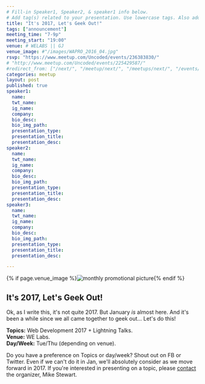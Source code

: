 ```yaml
---
# Fill-in Speaker1, Speaker2, & speaker1 info below.
# Add tag(s) related to your presentation. Use lowercase tags. Also add "Your Name" as a tag.
title: "It's 2017, Let's Geek Out!"
tags: ["announcement"]
meeting_time: "7-9p"
meeting_start: "19:00"
venue: # WELABS || GJ
venue_image: #"/images/WAPRO_2016_04.jpg"
rsvp: "https://www.meetup.com/Uncoded/events/236383830/"
# "http://www.meetup.com/Uncoded/events/225429587/"
#redirect_from: ["/next/", "/meetup/next/", "/meetups/next/", "/events/next/"]
categories: meetup
layout: post
published: true
speaker1:
  name:
  twt_name:
  ig_name:
  company:
  bio_desc:
  bio_img_path:
  presentation_type:
  presentation_title:
  presentation_desc:
speaker2:
  name:
  twt_name:
  ig_name:
  company:
  bio_desc:
  bio_img_path:
  presentation_type:
  presentation_title:
  presentation_desc:
speaker3:
  name:
  twt_name:
  ig_name:
  company:
  bio_desc:
  bio_img_path:
  presentation_type:
  presentation_title:
  presentation_desc:

---
```


{% if page.venue_image %}<img src="{{ base.url }}{{ page.venue_image }}" alt="monthly promotional picture">{% endif %}



## It's 2017, Let's Geek Out!

Ok, as I write this, it's not quite 2017.  But January *is* almost here. And  it's been a while since we all came together to geek out... Let's do this!

**Topics:**  Web Development 2017 + Lightning Talks.  
**Venue:**  WE Labs.  
**Day/Week:**  Tue/Thu (depending on venue).  

Do you have a preference on Topics or day/week?  Shout out on FB or Twitter.  Even if we can't do it in Jan, we'll absolutely consider as we move forward in 2017.  If you're interested in presenting on a topic, please [contact](/about/) the organizer, Mike Stewart.
